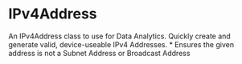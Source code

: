 # IPv4Address

An IPv4Address class to use for Data Analytics.
Quickly create and generate valid, device-useable IPv4 Addresses.
    * Ensures the given address is not a Subnet Address or Broadcast Address
    